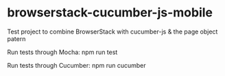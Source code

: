 # browserstack-cucumber-js-mobile
Test project to combine BrowserStack with cucumber-js &amp; the page object patern

Run tests through Mocha:
npm run test

Run tests through Cucumber:
npm run cucumber
